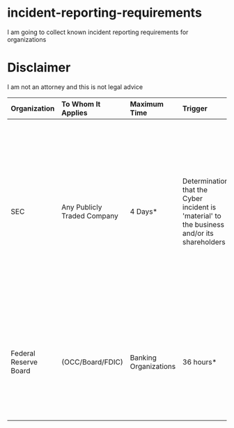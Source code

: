 # incident-reporting-requirements
I am going to collect known incident reporting requirements for organizations

# Disclaimer
I am not an attorney and this is not legal advice

|Organization|To Whom It Applies|Maximum Time|Trigger|Method of Disclosure|Ref|Notes|
|:-----------|:-----------------|:-----------|:------|:-------------------|:--|:----|
|SEC|Any Publicly Traded Company|4 Days*|Determination that the Cyber incident is 'material' to the business and/or its shareholders|Publish a form 8-k, speicfically Item 1.05|[SEC publication](https://www.sec.gov/newsroom/speeches-statements/gerding-cybersecurity-incidents-05212024)|*The Attorney General may determine if the incident poses a risk to national security or public safety and notifies SEC in writing. If this is done, then the 4 days may be adjusted|
|Federal Reserve Board| (OCC/Board/FDIC)|Banking Organizations|36 hours*|There is an or clause that states any incident that is a 'violation or imminent threat of violation of security policies'|[Federal Reserve](https://www.federalreserve.gov/newsevents/pressreleases/files/bcreg20211118a1.pdf)|Notification to Primary Federal Regulator|*This rule is overly broad in the definition of an incident and should be determined and codified in policy in collaboration with IR teams, Privacy, Legal, and Regulatory Relations teams|
